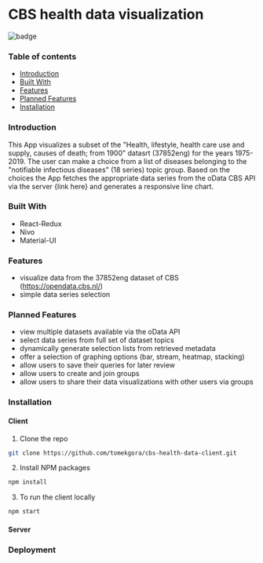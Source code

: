 # CBS health data visualization

![badge](https://img.shields.io/github/languages/top/tomekgora/cbs-health-data-client)

### Table of contents
- [Introduction](#introduction)
- [Built With](#built-with)
- [Features](#features)
- [Planned Features](#planned-features)
- [Installation](#installation)

### Introduction
This App visualizes a subset of the "Health, lifestyle, health care use and supply, causes of death; from 1900" datasrt 
(37852eng) for the years 1975-2019. The user can make a choice from a list of diseases belonging to the "notifiable infectious diseases" (18 series) topic group. Based on the choices the App fetches the appropriate data series from the oData CBS API via the server {link here} and generates a responsive line chart.

### Built With
- React-Redux
- Nivo
- Material-UI 

### Features
 - visualize data from the 37852eng dataset of CBS (https://opendata.cbs.nl/)
 - simple data series selection 

### Planned Features
 - view multiple datasets available via the oData API
 - select data series from full set of dataset topics
 - dynamically generate selection lists from retrieved metadata
 - offer a selection of graphing options (bar, stream, heatmap, stacking)
 - allow users to save their queries for later review
 - allow users to create and join groups
 - allow users to share their data visualizations with other users via groups

### Installation
#### Client
1. Clone the repo
```sh
git clone https://github.com/tomekgora/cbs-health-data-client.git
```
2. Install NPM packages
```sh
npm install
```
3. To run the client locally
```sh
npm start
```

#### Server

### Deployment



